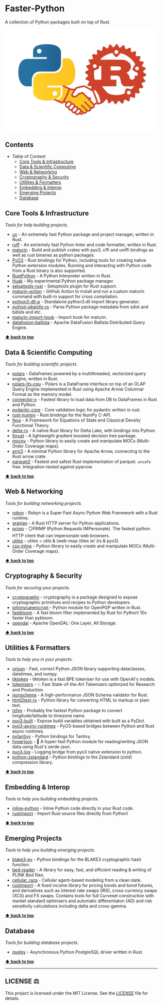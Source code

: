 # Faster-Python
A collection of Python packages built on top of Rust.

<p align="center">
  <img src="./logo.png"/>
</p>

## Contents
- Table of Content
    - [Core Tools & Infrastructure](#core-tools--infrastructure)
    - [Data & Scientific Computing](#data-scientific-computing)
    - [Web & Networking](#web-networking)
    - [Cryptography & Security](#cryptography-security)
    - [Utilities & Formatters](utilities-formatters)
    - [Embedding & Interop](embedding-interop)
    - [Emerging Projects](emerging-projects)
    - [Database](#database)


## Core Tools & Infrastructure

_Tools for help building projects._
- [uv](https://github.com/astral-sh/uv) - An extremely fast Python package and project manager, written in Rust.
- [ruff](https://github.com/astral-sh/ruff) - An extremely fast Python linter and code formatter, written in Rust.
- [maturin](https://github.com/PyO3/maturin) - Build and publish crates with pyo3, cffi and uniffi bindings as well as rust binaries as python packages.
- [PyO3](https://github.com/PyO3/pyo3) - Rust bindings for Python, including tools for creating native Python extension modules. Running and interacting with Python code from a Rust binary is also supported.
- [RustPython](https://github.com/RustPython/RustPython) - A Python Interpreter written in Rust.
- [Huak](https://github.com/cnpryer/huak) - My experimental Python package manager.
- [setuptools-rust](https://github.com/PyO3/setuptools-rust) - Setuptools plugin for Rust support.
- [maturin-action](https://github.com/PyO3/maturin-action) - GitHub Action to install and run a custom maturin command with built-in support for cross compilation.
- [python3-dll-a](https://github.com/PyO3/python3-dll-a) - Standalone python3.dll import library generator.
- [python-pkginfo-rs](https://github.com/PyO3/python-pkginfo-rs) - Parse Python package metadata from sdist and bdists and etc.
- [maturin-import-hook](https://github.com/PyO3/maturin-import-hook) - Import hook for maturin.
- [datafusion-ballista](https://github.com/apache/datafusion-ballista) - Apache DataFusion Ballista Distributed Query Engine.

**[⬆ back to top](#contents)**

## Data & Scientific Computing

_Tools for building scientific projects._
- [polars](https://github.com/pola-rs/polars) - Dataframes powered by a multithreaded, vectorized query engine, written in Rust.
- [polars-lts-cpu](https://pypi.org/project/polars-lts-cpu) - Polars is a DataFrame interface on top of an OLAP Query Engine implemented in Rust using Apache Arrow Columnar Format as the memory model.
- [connector-x](https://github.com/sfu-db/connector-x) - Fastest library to load data from DB to DataFrames in Rust and Python.
- [pydantic-core](https://github.com/pydantic/pydantic-core) - Core validation logic for pydantic written in rust.
- [rust-numpy](https://github.com/PyO3/rust-numpy) - Rust bindings for the NumPy C-API.
- [feos](https://github.com/feos-org/feos) - A Framework for Equations of State and Classical Density Functional Theory.
- [delta-rs](https://github.com/delta-io/delta-rs) - A native Rust library for Delta Lake, with bindings into Python.
- [forust](https://github.com/jinlow/forust) - A lightweight gradient boosted decision tree package.
- [mocpy](https://github.com/cds-astro/mocpy) - Python library to easily create and manipulate MOCs (Multi-Order Coverage maps).
- [arro3](https://github.com/kylebarron/arro3) - A minimal Python library for Apache Arrow, connecting to the Rust arrow crate.
- [parquet2](https://github.com/jorgecarleitao/parquet2) - Fastest and safest Rust implementation of parquet. `unsafe` free. Integration-tested against pyarrow.

**[⬆ back to top](#contents)**

## Web & Networking

_Tools for building networking projects._
- [robyn](https://github.com/facebookexperimental/Robyn) - Robyn is a Super Fast Async Python Web Framework with a Rust runtime.
- [granian](https://github.com/emmett-framework/granian) - A Rust HTTP server for Python applications.
- [primp](https://github.com/deedy5/primp) - 🪞PRIMP (Python Requests IMPersonate). The fastest python HTTP client that can impersonate web browsers.
- [utiles](https://github.com/jessekrubin/utiles) - utiles = utils & (web-map-)tiles w/ (rs & pyo3).
- [css-inline](https://github.com/Stranger6667/css-inline) - Python library to easily create and manipulate MOCs (Multi-Order Coverage maps).

**[⬆ back to top](#contents)**

## Cryptography & Security

_Tools for securing your projects._
- [cryptography](https://github.com/pyca/cryptography) - cryptography is a package designed to expose cryptographic primitives and recipes to Python developers.
- [johnnycanencrypt](https://github.com/kushaldas/johnnycanencrypt) - Python module for OpenPGP written in Rust.
- [fastbloom](https://github.com/yankun1992/fastbloom) - A fast bloom filter implemented by Rust for Python! 10x faster than pybloom.
- [opendal](https://github.com/apache/opendal) - Apache OpenDAL: One Layer, All Storage.

**[⬆ back to top](#contents)**

## Utilities & Formatters

_Tools to help you in your projects._
- [orjson](https://github.com/ijl/orjson) - Fast, correct Python JSON library supporting dataclasses, datetimes, and numpy.
- [tiktoken](https://github.com/openai/tiktoken) - tiktoken is a fast BPE tokeniser for use with OpenAI's models.
- [tokenizers](https://github.com/huggingface/tokenizers) - 💥 Fast State-of-the-Art Tokenizers optimized for Research and Production.
- [jsonschema](https://github.com/Stranger6667/jsonschema) - A high-performance JSON Schema validator for Rust.
- [html2text-rs](https://github.com/deedy5/html2text_rs) - Python library for converting HTML to markup or plain text.
- [tzfpy](https://github.com/ringsaturn/tzfpy) - Probably the fastest Python package to convert longitude/latitude to timezone name.
- [pyo3-built](https://github.com/PyO3/pyo3-built) - Expose build variables obtained with built as a PyDict.
- [pyo3-async-runtimes](https://github.com/PyO3/pyo3-async-runtimes) - PyO3-based bridges between Python and Rust async runtimes.
- [pytantivy](https://github.com/quickwit-oss/tantivy-py) - Python bindings for Tantivy.
- [hyperjson](https://github.com/mre/hyperjson) - 🐍 A hyper-fast Python module for reading/writing JSON data using Rust's serde-json.
- [pyo3-log](https://github.com/vorner/pyo3-log) - Logging bridge from pyo3 native extension to python.
- [python-zstandard](https://github.com/indygreg/python-zstandard) - Python bindings to the Zstandard (zstd) compression library.

**[⬆ back to top](#contents)**

## Embedding & Interop

_Tools to help you building embedding projects._
- [inline-python](https://github.com/m-ou-se/inline-python) - Inline Python code directly in your Rust code.
- [rustimport](https://github.com/mityax/rustimport) - Import Rust source files directly from Python!

**[⬆ back to top](#contents)**

## Emerging Projects

_Tools to help you building emerging projects._
- [blake3-py](https://github.com/oconnor663/blake3-py) - Python bindings for the BLAKE3 cryptographic hash function.
- [bed-reader](https://github.com/fastlmm/bed-reader) - A library for easy, fast, and efficient reading & writing of PLINK Bed files.
- [cellular_raza](https://github.com/jonaspleyer/cellular_raza) - Cellular agent-based modeling from a clean slate.
- [rustimport](https://github.com/attack68/rateslib) - A fixed income library for pricing bonds and bond futures, and derivatives such as interest rate swaps (IRS), cross-currency swaps (XCS) and FX swaps. Contains tools for full Curveset construction with market standard optimisers and automatic differentiaton (AD) and risk sensitivity calculations including delta and cross-gamma.

**[⬆ back to top](#contents)**

## Database

_Tools for building database projects._

- [psqlpy](https://github.com/psqlpy-python/psqlpy) - Asynchronous Python PostgreSQL driver written in Rust.

**[⬆ back to top](#contents)**

---

## LICENSE :balance_scale:

This project is licensed under the MIT License. See the [LICENSE](https://github.com/AAVision/faster-python/blob/main/LICENSE) file for details.